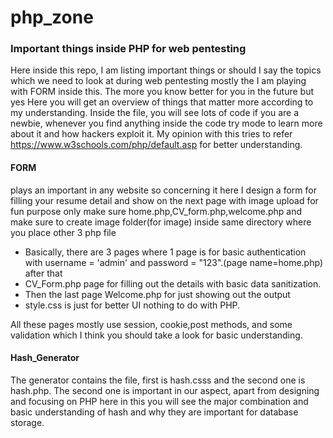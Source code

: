 # php_zone
### Important things inside PHP for web pentesting
Here inside this repo, I am listing important things or should I say the topics which we need to look at during web pentesting mostly the I am playing with FORM inside this.
The more you know better for you in the future but yes Here you will get an overview of things that matter more according to my understanding.
Inside the file, you will see lots of code if you are a newbie, whenever you find anything inside the code try mode to learn more about it and how hackers exploit it.
My opinion with this tries to refer https://www.w3schools.com/php/default.asp for better understanding.

#### FORM 
plays an important in any website so concerning it here I design a form for filling your resume detail and show on the next page with image upload for fun purpose only make sure home.php,CV_form.php,welcome.php and make sure to create image folder(for image) inside same directory where you place other 3 php file
- Basically, there are 3 pages where 1 page is for basic authentication with username = 'admin' and password = "123".(page name=home.php) after that 
- CV_Form.php page for filling out the details with basic data sanitization.
- Then the last page Welcome.php for just showing out the output 
- style.css is just for better UI nothing to do with PHP.

All these pages mostly use session, cookie,post methods, and some validation which I think you should take a look for basic understanding.


#### Hash_Generator
The generator contains the file, first is hash.csss and the second one is hash.php.
The second one is important in our aspect, apart from designing and focusing on PHP here in this you will see the major combination and basic understanding of hash and why they are important for database storage.


